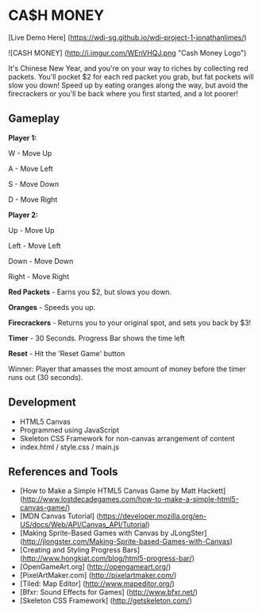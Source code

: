 # CA$H MONEY

[Live Demo Here] (https://wdi-sg.github.io/wdi-project-1-jonathanlimes/)


![CASH MONEY] (http://i.imgur.com/WEnVHQJ.png "Cash Money Logo")


It's Chinese New Year, and you're on your way to riches by collecting red packets. You'll pocket $2 for each red packet you grab, but fat pockets will slow you down! Speed up by eating oranges along the way, but avoid the firecrackers or you'll be back where you first started, and a lot poorer!

## Gameplay

**Player 1:**


W - Move Up


A - Move Left


S - Move Down


D - Move Right



**Player 2:**


Up - Move Up


Left - Move Left


Down - Move Down


Right - Move Right



**Red Packets** - Earns you $2, but slows you down.


**Oranges** - Speeds you up.


**Firecrackers** - Returns you to your original spot, and sets you back by $3!



**Timer** - 30 Seconds. Progress Bar shows the time left


**Reset** - Hit the 'Reset Game' button



Winner: Player that amasses the most amount of money before the timer runs out (30 seconds).

## Development
* HTML5 Canvas
* Programmed using JavaScript
* Skeleton CSS Framework for non-canvas arrangement of content
* index.html / style.css / main.js

## References and Tools
* [How to Make a Simple HTML5 Canvas Game by Matt Hackett] (http://www.lostdecadegames.com/how-to-make-a-simple-html5-canvas-game/)
* [MDN Canvas Tutorial] (https://developer.mozilla.org/en-US/docs/Web/API/Canvas_API/Tutorial)
* [Making Sprite-Based Games with Canvas by JLongSter] (http://jlongster.com/Making-Sprite-based-Games-with-Canvas)
* [Creating and Styling Progress Bars] (http://www.hongkiat.com/blog/html5-progress-bar/)
* [OpenGameArt.org] (http://opengameart.org/)
* [PixelArtMaker.com] (http://pixelartmaker.com/)
* [Tiled: Map Editor] (http://www.mapeditor.org/)
* [Bfxr: Sound Effects for Games] (http://www.bfxr.net/)
* [Skeleton CSS Framework] (http://getskeleton.com/)
